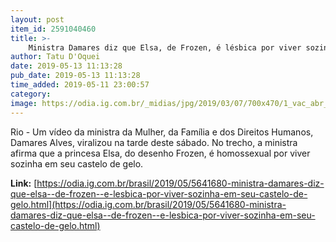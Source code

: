 ```yaml
---
layout: post
item_id: 2591040460
title: >-
    Ministra Damares diz que Elsa, de Frozen, é lésbica por viver sozinha em seu castelo de gelo
author: Tatu D'Oquei
date: 2019-05-13 11:13:28
pub_date: 2019-05-13 11:13:28
time_added: 2019-05-11 23:00:57
category: 
image: https://odia.ig.com.br/_midias/jpg/2019/03/07/700x470/1_vac_abr_01031912335-10080530.jpg
---
```


Rio - Um vídeo da ministra da Mulher, da Família e dos Direitos Humanos, Damares Alves, viralizou na tarde deste sábado. No trecho, a ministra afirma que a princesa Elsa, do desenho Frozen, é homossexual por viver sozinha em seu castelo de gelo.

**Link:** [https://odia.ig.com.br/brasil/2019/05/5641680-ministra-damares-diz-que-elsa--de-frozen--e-lesbica-por-viver-sozinha-em-seu-castelo-de-gelo.html](https://odia.ig.com.br/brasil/2019/05/5641680-ministra-damares-diz-que-elsa--de-frozen--e-lesbica-por-viver-sozinha-em-seu-castelo-de-gelo.html)

